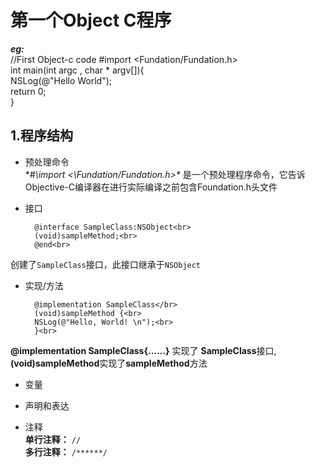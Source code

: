 # 第一个Object C程序  
***eg:***<br>
	//First Object-c code
	#import <Fundation/Fundation.h>  
	int main(int argc , char * argv[]){  		
		NSLog(@"Hello World");  		
		return 0;  
	}
		
## 1.程序结构<br>
- 预处理命令<br>
		**\#\import \<\Fundation/Fundation.h\>\** 是一个预处理程序命令，它告诉Objective-C编译器在进行实际编译之前包含Foundation.h头文件<br>
- 接口<br>
	
		@interface SampleClass:NSObject<br>
		(void)sampleMethod;<br>
		@end<br>
		
创建了`SampleClass`接口，此接口继承于`NSObject`

- 实现/方法<br>
	
		@implementation SampleClass</br>
		(void)sampleMethod {<br>
		NSLog(@"Hello, World! \n");<br>
		}<br>

**@implementation SampleClass{......}** 实现了 **SampleClass**接口,**(void)sampleMethod**实现了**sampleMethod**方法<br>

- 变量<br>


- 声明和表达<br>


- 注释<br>
**单行注释：** ``//``<br>
**多行注释：** ``/******/``<br>


